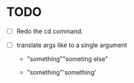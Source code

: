 # TODO

- [ ] Redo the cd command.

- [ ] translate args like to a single argument

  - "something""someting else"

  - "something"'something'
